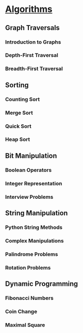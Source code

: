 # [Algorithms](https://byteacademyco.github.io/Algorithms/#/)

## Graph Traversals
### Introduction to Graphs
### Depth-First Traversal
### Breadth-First Traversal

## Sorting
### Counting Sort
### Merge Sort
### Quick Sort
### Heap Sort

## Bit Manipulation
### Boolean Operators
### Integer Representation
### Interview Problems

## String Manipulation
### Python String Methods
### Complex Manipulations
### Palindrome Problems
### Rotation Problems

## Dynamic Programming
### Fibonacci Numbers
### Coin Change
### Maximal Square

